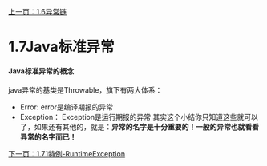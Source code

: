 
[上一页：1.6异常链](/ThinkingInJava原版/异常捕获/1.6异常链.md)
# 1.7Java标准异常

#### Java标准异常的概念
java异常的基类是Throwable，旗下有两大体系：
 - Error: error是编译期报的异常
 - Exception： Exception是运行期报的异常
 其实这个小结你只知道这些就可以了，如果还有其他的，就是：**异常的名字是十分重要的！一般的异常也就看看异常的名字而已！**

 [下一页：1.71特例-RuntimeException](/ThinkingInJava原版/异常捕获/1.71特例-RuntimeException.md)